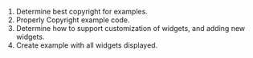 1. Determine best copyright for examples.
1. Properly Copyright example code.
1. Determine how to support customization of widgets, and adding new widgets.
1. Create example with all widgets displayed.